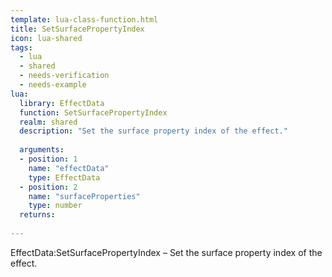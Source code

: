 ```yaml
---
template: lua-class-function.html
title: SetSurfacePropertyIndex
icon: lua-shared
tags:
  - lua
  - shared
  - needs-verification
  - needs-example
lua:
  library: EffectData
  function: SetSurfacePropertyIndex
  realm: shared
  description: "Set the surface property index of the effect."
  
  arguments:
  - position: 1
    name: "effectData"
    type: EffectData
  - position: 2
    name: "surfaceProperties"
    type: number
  returns:
    
---
```


<div class="lua__search__keywords">
EffectData:SetSurfacePropertyIndex &#x2013; Set the surface property index of the effect.
</div>
